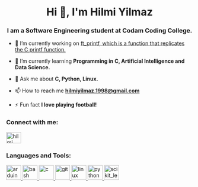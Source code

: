 <h1 align="center">Hi 👋, I'm Hilmi Yilmaz</h1>
<h3 align="center">I am a Software Engineering student at Codam Coding College.</h3>

- 🔭 I’m currently working on [ft_printf, which is a function that replicates the C printf function.](https://github.com/hilmi-yilmaz/ft_printf)

- 🌱 I’m currently learning **Programming in C, Artificial Intelligence and Data Science.**

- 💬 Ask me about **C, Python, Linux.**

- 📫 How to reach me **hilmiyilmaz.1998@gmail.com**

- ⚡ Fun fact **I love playing football!**

<h3 align="left">Connect with me:</h3>
<p align="left">
<a href="https://linkedin.com/in/hilmi yilmaz" target="blank"><img align="center" src="https://cdn.jsdelivr.net/npm/simple-icons@3.0.1/icons/linkedin.svg" alt="hilmi yilmaz" height="30" width="40" /></a>
</p>

<h3 align="left">Languages and Tools:</h3>
<p align="left"> <a href="https://www.arduino.cc/" target="_blank"> <img src="https://cdn.worldvectorlogo.com/logos/arduino-1.svg" alt="arduino" width="40" height="40"/> </a> <a href="https://www.gnu.org/software/bash/" target="_blank"> <img src="https://www.vectorlogo.zone/logos/gnu_bash/gnu_bash-icon.svg" alt="bash" width="40" height="40"/> </a> <a href="https://www.cprogramming.com/" target="_blank"> <img src="https://devicons.github.io/devicon/devicon.git/icons/c/c-original.svg" alt="c" width="40" height="40"/> </a> <a href="https://git-scm.com/" target="_blank"> <img src="https://www.vectorlogo.zone/logos/git-scm/git-scm-icon.svg" alt="git" width="40" height="40"/> </a> <a href="https://www.linux.org/" target="_blank"> <img src="https://devicons.github.io/devicon/devicon.git/icons/linux/linux-original.svg" alt="linux" width="40" height="40"/> </a> <a href="https://www.python.org" target="_blank"> <img src="https://devicons.github.io/devicon/devicon.git/icons/python/python-original.svg" alt="python" width="40" height="40"/> </a> <a href="https://scikit-learn.org/" target="_blank"> <img src="https://upload.wikimedia.org/wikipedia/commons/0/05/Scikit_learn_logo_small.svg" alt="scikit_learn" width="40" height="40"/> </a> </p>

